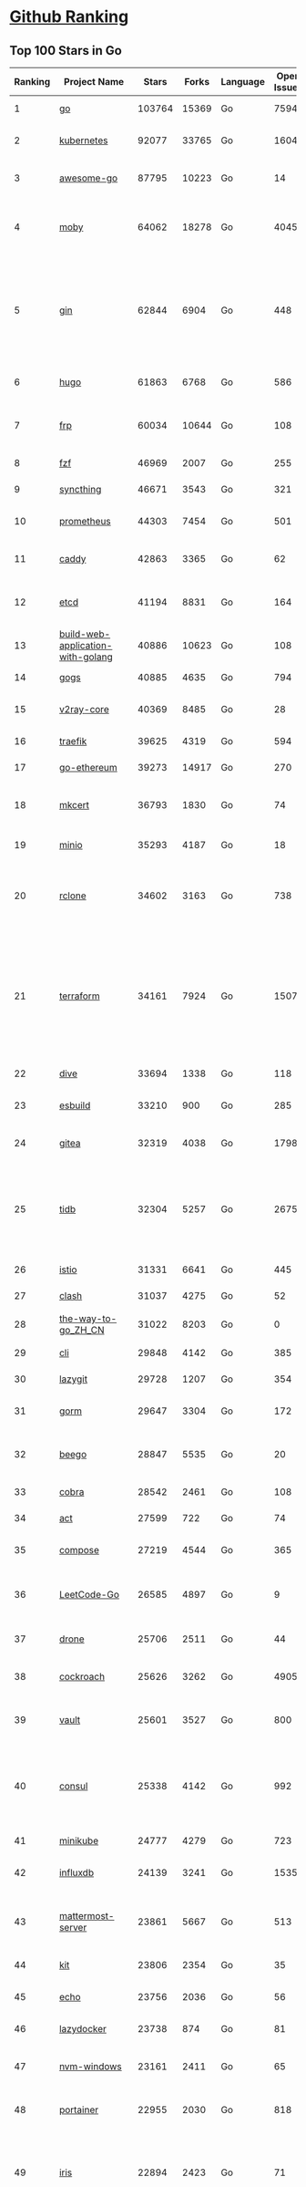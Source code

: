 [Github Ranking](../README.md)
==========

## Top 100 Stars in Go

| Ranking | Project Name | Stars | Forks | Language | Open Issues | Description | Last Commit |
| ------- | ------------ | ----- | ----- | -------- | ----------- | ----------- | ----------- |
| 1 | [go](https://github.com/golang/go) | 103764 | 15369 | Go | 7594 | The Go programming language | 2022-09-16T08:52:36Z |
| 2 | [kubernetes](https://github.com/kubernetes/kubernetes) | 92077 | 33765 | Go | 1604 | Production-Grade Container Scheduling and Management | 2022-09-16T11:57:17Z |
| 3 | [awesome-go](https://github.com/avelino/awesome-go) | 87795 | 10223 | Go | 14 | A curated list of awesome Go frameworks, libraries and software | 2022-09-16T10:41:10Z |
| 4 | [moby](https://github.com/moby/moby) | 64062 | 18278 | Go | 4045 | Moby Project - a collaborative project for the container ecosystem to assemble container-based systems | 2022-09-15T20:49:51Z |
| 5 | [gin](https://github.com/gin-gonic/gin) | 62844 | 6904 | Go | 448 | Gin is a HTTP web framework written in Go (Golang). It features a Martini-like API with much better performance -- up to 40 times faster. If you need smashing performance, get yourself some Gin. | 2022-09-16T09:00:43Z |
| 6 | [hugo](https://github.com/gohugoio/hugo) | 61863 | 6768 | Go | 586 | The world’s fastest framework for building websites. | 2022-09-16T08:05:43Z |
| 7 | [frp](https://github.com/fatedier/frp) | 60034 | 10644 | Go | 108 | A fast reverse proxy to help you expose a local server behind a NAT or firewall to the internet. | 2022-09-08T09:16:45Z |
| 8 | [fzf](https://github.com/junegunn/fzf) | 46969 | 2007 | Go | 255 | :cherry_blossom: A command-line fuzzy finder | 2022-09-13T00:43:20Z |
| 9 | [syncthing](https://github.com/syncthing/syncthing) | 46671 | 3543 | Go | 321 | Open Source Continuous File Synchronization | 2022-09-14T21:11:14Z |
| 10 | [prometheus](https://github.com/prometheus/prometheus) | 44303 | 7454 | Go | 501 | The Prometheus monitoring system and time series database. | 2022-09-16T11:31:40Z |
| 11 | [caddy](https://github.com/caddyserver/caddy) | 42863 | 3365 | Go | 62 | Fast and extensible multi-platform web server with automatic HTTPS | 2022-09-16T05:10:19Z |
| 12 | [etcd](https://github.com/etcd-io/etcd) | 41194 | 8831 | Go | 164 | Distributed reliable key-value store for the most critical data of a distributed system | 2022-09-16T12:00:55Z |
| 13 | [build-web-application-with-golang](https://github.com/astaxie/build-web-application-with-golang) | 40886 | 10623 | Go | 108 | A golang ebook intro how to build a web with golang | 2022-09-14T16:23:40Z |
| 14 | [gogs](https://github.com/gogs/gogs) | 40885 | 4635 | Go | 794 | Gogs is a painless self-hosted Git service | 2022-09-12T14:39:50Z |
| 15 | [v2ray-core](https://github.com/v2ray/v2ray-core) | 40369 | 8485 | Go | 28 | A platform for building proxies to bypass network restrictions. | 2022-09-15T03:03:17Z |
| 16 | [traefik](https://github.com/traefik/traefik) | 39625 | 4319 | Go | 594 | The Cloud Native Application Proxy | 2022-09-16T10:16:09Z |
| 17 | [go-ethereum](https://github.com/ethereum/go-ethereum) | 39273 | 14917 | Go | 270 | Official Go implementation of the Ethereum protocol | 2022-09-16T11:12:53Z |
| 18 | [mkcert](https://github.com/FiloSottile/mkcert) | 36793 | 1830 | Go | 74 | A simple zero-config tool to make locally trusted development certificates with any names you'd like. | 2022-09-01T12:21:51Z |
| 19 | [minio](https://github.com/minio/minio) | 35293 | 4187 | Go | 18 | Multi-Cloud :cloud: Object Storage  | 2022-09-16T09:29:42Z |
| 20 | [rclone](https://github.com/rclone/rclone) | 34602 | 3163 | Go | 738 | "rsync for cloud storage" - Google Drive, S3, Dropbox, Backblaze B2, One Drive, Swift, Hubic, Wasabi, Google Cloud Storage, Yandex Files | 2022-09-15T16:44:58Z |
| 21 | [terraform](https://github.com/hashicorp/terraform) | 34161 | 7924 | Go | 1507 | Terraform enables you to safely and predictably create, change, and improve infrastructure. It is an open source tool that codifies APIs into declarative configuration files that can be shared amongst team members, treated as code, edited, reviewed, and versioned. | 2022-09-16T11:57:53Z |
| 22 | [dive](https://github.com/wagoodman/dive) | 33694 | 1338 | Go | 118 | A tool for exploring each layer in a docker image | 2022-09-15T19:37:13Z |
| 23 | [esbuild](https://github.com/evanw/esbuild) | 33210 | 900 | Go | 285 | An extremely fast JavaScript and CSS bundler and minifier | 2022-09-14T16:08:48Z |
| 24 | [gitea](https://github.com/go-gitea/gitea) | 32319 | 4038 | Go | 1798 | Git with a cup of tea, painless self-hosted git service | 2022-09-16T10:47:00Z |
| 25 | [tidb](https://github.com/pingcap/tidb) | 32304 | 5257 | Go | 2675 | TiDB is an open-source, cloud-native, distributed, MySQL-Compatible database for elastic scale and real-time analytics. Try free: https://tidbcloud.com/free-trial | 2022-09-16T11:53:27Z |
| 26 | [istio](https://github.com/istio/istio) | 31331 | 6641 | Go | 445 | Connect, secure, control, and observe services. | 2022-09-16T10:16:07Z |
| 27 | [clash](https://github.com/Dreamacro/clash) | 31037 | 4275 | Go | 52 | A rule-based tunnel in Go. | 2022-09-14T11:56:16Z |
| 28 | [the-way-to-go_ZH_CN](https://github.com/unknwon/the-way-to-go_ZH_CN) | 31022 | 8203 | Go | 0 | 《The Way to Go》中文译本，中文正式名《Go 入门指南》 | 2022-08-06T12:54:01Z |
| 29 | [cli](https://github.com/cli/cli) | 29848 | 4142 | Go | 385 | GitHub’s official command line tool | 2022-09-16T03:03:21Z |
| 30 | [lazygit](https://github.com/jesseduffield/lazygit) | 29728 | 1207 | Go | 354 | simple terminal UI for git commands | 2022-09-16T05:06:07Z |
| 31 | [gorm](https://github.com/go-gorm/gorm) | 29647 | 3304 | Go | 172 | The fantastic ORM library for Golang, aims to be developer friendly | 2022-09-16T09:58:39Z |
| 32 | [beego](https://github.com/beego/beego) | 28847 | 5535 | Go | 20 | beego is an open-source, high-performance web framework for the Go programming language. | 2022-09-15T13:33:54Z |
| 33 | [cobra](https://github.com/spf13/cobra) | 28542 | 2461 | Go | 108 | A Commander for modern Go CLI interactions | 2022-09-16T11:55:56Z |
| 34 | [act](https://github.com/nektos/act) | 27599 | 722 | Go | 74 | Run your GitHub Actions locally 🚀 | 2022-09-16T09:43:40Z |
| 35 | [compose](https://github.com/docker/compose) | 27219 | 4544 | Go | 365 | Define and run multi-container applications with Docker | 2022-09-15T17:13:11Z |
| 36 | [LeetCode-Go](https://github.com/halfrost/LeetCode-Go) | 26585 | 4897 | Go | 9 | ✅ Solutions to LeetCode by Go, 100% test coverage, runtime beats 100% / LeetCode 题解 | 2022-09-11T04:39:33Z |
| 37 | [drone](https://github.com/harness/drone) | 25706 | 2511 | Go | 44 | Drone is a Container-Native, Continuous Delivery Platform | 2022-09-13T10:43:04Z |
| 38 | [cockroach](https://github.com/cockroachdb/cockroach) | 25626 | 3262 | Go | 4905 | CockroachDB - the open source, cloud-native distributed SQL database. | 2022-09-16T10:45:23Z |
| 39 | [vault](https://github.com/hashicorp/vault) | 25601 | 3527 | Go | 800 | A tool for secrets management, encryption as a service, and privileged access management | 2022-09-16T11:16:41Z |
| 40 | [consul](https://github.com/hashicorp/consul) | 25338 | 4142 | Go | 992 | Consul is a distributed, highly available, and data center aware solution to connect and configure applications across dynamic, distributed infrastructure. | 2022-09-16T01:13:43Z |
| 41 | [minikube](https://github.com/kubernetes/minikube) | 24777 | 4279 | Go | 723 | Run Kubernetes locally | 2022-09-15T23:19:19Z |
| 42 | [influxdb](https://github.com/influxdata/influxdb) | 24139 | 3241 | Go | 1535 | Scalable datastore for metrics, events, and real-time analytics | 2022-09-15T22:23:08Z |
| 43 | [mattermost-server](https://github.com/mattermost/mattermost-server) | 23861 | 5667 | Go | 513 | Mattermost is an open source platform for secure collaboration across the entire software development lifecycle. | 2022-09-16T05:44:39Z |
| 44 | [kit](https://github.com/go-kit/kit) | 23806 | 2354 | Go | 35 | A standard library for microservices. | 2022-08-26T00:50:32Z |
| 45 | [echo](https://github.com/labstack/echo) | 23756 | 2036 | Go | 56 | High performance, minimalist Go web framework | 2022-09-16T09:27:24Z |
| 46 | [lazydocker](https://github.com/jesseduffield/lazydocker) | 23738 | 874 | Go | 81 | The lazier way to manage everything docker | 2022-09-06T05:47:43Z |
| 47 | [nvm-windows](https://github.com/coreybutler/nvm-windows) | 23161 | 2411 | Go | 65 | A node.js version management utility for Windows. Ironically written in Go. | 2022-08-03T13:08:16Z |
| 48 | [portainer](https://github.com/portainer/portainer) | 22955 | 2030 | Go | 818 | Making Docker and Kubernetes management easy. | 2022-09-16T03:46:18Z |
| 49 | [iris](https://github.com/kataras/iris) | 22894 | 2423 | Go | 71 | The fastest HTTP/2 Go Web Framework. Easy to learn. Fast development with Code you control. Unbeatable cost-performance ratio :leaves: :rocket: \| 谢谢 \| | 2022-09-09T12:56:23Z |
| 50 | [nps](https://github.com/ehang-io/nps) | 22855 | 4201 | Go | 351 | 一款轻量级、高性能、功能强大的内网穿透代理服务器。支持tcp、udp、socks5、http等几乎所有流量转发，可用来访问内网网站、本地支付接口调试、ssh访问、远程桌面，内网dns解析、内网socks5代理等等……，并带有功能强大的web管理端。a lightweight, high-performance, powerful intranet penetration proxy server, with a powerful web management terminal. | 2022-08-06T06:31:51Z |
| 51 | [nsq](https://github.com/nsqio/nsq) | 22737 | 2799 | Go | 51 | A realtime distributed messaging platform | 2022-09-16T09:23:02Z |
| 52 | [helm](https://github.com/helm/helm) | 22598 | 6366 | Go | 288 | The Kubernetes Package Manager | 2022-09-15T20:56:06Z |
| 53 | [photoprism](https://github.com/photoprism/photoprism) | 22424 | 1254 | Go | 315 | AI-Powered Photos App for the Decentralized Web 🌈💎✨ | 2022-09-15T05:29:25Z |
| 54 | [fiber](https://github.com/gofiber/fiber) | 22363 | 1137 | Go | 23 | ⚡️ Express inspired web framework written in Go | 2022-09-16T11:51:49Z |
| 55 | [faas](https://github.com/openfaas/faas) | 22115 | 1792 | Go | 23 | OpenFaaS - Serverless Functions Made Simple | 2022-09-13T08:02:04Z |
| 56 | [ngrok](https://github.com/inconshreveable/ngrok) | 22112 | 4084 | Go | 259 | Introspected tunnels to localhost | 2022-08-23T07:11:57Z |
| 57 | [hub](https://github.com/github/hub) | 22036 | 2339 | Go | 236 | A command-line tool that makes git easier to use with GitHub. | 2022-08-25T15:28:57Z |
| 58 | [logrus](https://github.com/sirupsen/logrus) | 21303 | 2178 | Go | 5 | Structured, pluggable logging for Go. | 2022-09-15T14:30:00Z |
| 59 | [docker_practice](https://github.com/yeasy/docker_practice) | 21098 | 5376 | Go | 4 | Learn and understand Docker&Container technologies, with real DevOps practice! | 2022-07-20T08:56:45Z |
| 60 | [k3s](https://github.com/k3s-io/k3s) | 20979 | 1852 | Go | 340 | Lightweight Kubernetes | 2022-09-16T10:30:25Z |
| 61 | [croc](https://github.com/schollz/croc) | 20719 | 902 | Go | 84 | Easily and securely send things from one computer to another :crocodile: :package: | 2022-09-16T04:50:27Z |
| 62 | [viper](https://github.com/spf13/viper) | 20582 | 1742 | Go | 347 | Go configuration with fangs | 2022-09-06T17:26:43Z |
| 63 | [go-zero](https://github.com/zeromicro/go-zero) | 20522 | 2964 | Go | 83 | A cloud-native Go microservices framework with cli tool for productivity. | 2022-09-16T02:08:08Z |
| 64 | [micro](https://github.com/zyedidia/micro) | 20276 | 1045 | Go | 628 | A modern and intuitive terminal-based text editor | 2022-09-16T09:29:03Z |
| 65 | [vegeta](https://github.com/tsenart/vegeta) | 20159 | 1246 | Go | 85 | HTTP load testing tool and library. It's over 9000! | 2022-07-19T06:53:45Z |
| 66 | [go-patterns](https://github.com/tmrts/go-patterns) | 20033 | 1870 | Go | 13 | Curated list of Go design patterns, recipes and idioms | 2022-08-07T21:44:59Z |
| 67 | [rancher](https://github.com/rancher/rancher) | 19836 | 2653 | Go | 2089 | Complete container management platform | 2022-09-16T11:38:13Z |
| 68 | [dapr](https://github.com/dapr/dapr) | 19234 | 1516 | Go | 314 | Dapr is a portable, event-driven, runtime for building distributed applications across cloud and edge. | 2022-09-16T10:17:58Z |
| 69 | [delve](https://github.com/go-delve/delve) | 19202 | 1952 | Go | 104 | Delve is a debugger for the Go programming language. | 2022-09-10T15:54:59Z |
| 70 | [go-micro](https://github.com/go-micro/go-micro) | 19028 | 2149 | Go | 83 | A Go microservices framework | 2022-09-07T13:39:07Z |
| 71 | [lux](https://github.com/iawia002/lux) | 19023 | 2303 | Go | 385 | 👾 Fast and simple video download library and CLI tool written in Go | 2022-08-09T01:42:10Z |
| 72 | [cli](https://github.com/urfave/cli) | 18993 | 1614 | Go | 115 | A simple, fast, and fun package for building command line apps in Go | 2022-09-15T15:42:41Z |
| 73 | [kratos](https://github.com/go-kratos/kratos) | 18861 | 3620 | Go | 77 | Your ultimate Go microservices framework for the cloud-native era. | 2022-09-15T13:31:13Z |
| 74 | [dgraph](https://github.com/dgraph-io/dgraph) | 18446 | 1406 | Go | 80 | Native GraphQL Database with graph backend | 2022-09-16T00:26:16Z |
| 75 | [learn-go-with-tests](https://github.com/quii/learn-go-with-tests) | 18397 | 2418 | Go | 27 | Learn Go with test-driven development | 2022-09-14T08:00:02Z |
| 76 | [fasthttp](https://github.com/valyala/fasthttp) | 18394 | 1534 | Go | 40 | Fast HTTP package for Go. Tuned for high performance. Zero memory allocations in hot paths. Up to 10x faster than net/http | 2022-09-15T21:02:06Z |
| 77 | [harbor](https://github.com/goharbor/harbor) | 18297 | 4164 | Go | 566 | An open source trusted cloud native registry project that stores, signs, and scans content. | 2022-09-15T09:34:32Z |
| 78 | [fyne](https://github.com/fyne-io/fyne) | 18221 | 996 | Go | 428 | Cross platform GUI in Go inspired by Material Design | 2022-09-15T17:47:04Z |
| 79 | [restic](https://github.com/restic/restic) | 18030 | 1196 | Go | 361 | Fast, secure, efficient backup program | 2022-09-14T17:24:56Z |
| 80 | [v2ray-core](https://github.com/v2fly/v2ray-core) | 18027 | 3033 | Go | 48 | A platform for building proxies to bypass network restrictions. | 2022-09-16T09:44:11Z |
| 81 | [websocket](https://github.com/gorilla/websocket) | 17999 | 2989 | Go | 32 | A fast, well-tested and widely used WebSocket implementation for Go. | 2022-09-13T14:43:39Z |
| 82 | [k9s](https://github.com/derailed/k9s) | 17923 | 1134 | Go | 308 | 🐶 Kubernetes CLI To Manage Your Clusters In Style! | 2022-09-16T11:43:30Z |
| 83 | [k6](https://github.com/grafana/k6) | 17845 | 927 | Go | 339 | A modern load testing tool, using Go and JavaScript - https://k6.io | 2022-09-16T11:31:38Z |
| 84 | [colly](https://github.com/gocolly/colly) | 17688 | 1473 | Go | 127 | Elegant Scraper and Crawler Framework for Golang | 2022-09-01T15:23:02Z |
| 85 | [testify](https://github.com/stretchr/testify) | 17625 | 1314 | Go | 246 | A toolkit with common assertions and mocks that plays nicely with the standard library | 2022-09-14T00:01:54Z |
| 86 | [mux](https://github.com/gorilla/mux) | 17351 | 1565 | Go | 11 | A powerful HTTP router and URL matcher for building Go web servers with 🦍 | 2022-08-17T20:49:02Z |
| 87 | [gotty](https://github.com/yudai/gotty) | 17155 | 1314 | Go | 100 | Share your terminal as a web application | 2022-09-15T13:52:00Z |
| 88 | [loki](https://github.com/grafana/loki) | 17036 | 2160 | Go | 467 | Like Prometheus, but for logs. | 2022-09-16T11:49:29Z |
| 89 | [filebrowser](https://github.com/filebrowser/filebrowser) | 17025 | 2138 | Go | 148 | 📂 Web File Browser | 2022-09-08T02:40:51Z |
| 90 | [zap](https://github.com/uber-go/zap) | 16966 | 1210 | Go | 84 | Blazing fast, structured, leveled logging in Go. | 2022-09-12T16:04:47Z |
| 91 | [grpc-go](https://github.com/grpc/grpc-go) | 16762 | 3740 | Go | 121 | The Go language implementation of gRPC. HTTP/2 based RPC | 2022-09-15T22:55:46Z |
| 92 | [jaeger](https://github.com/jaegertracing/jaeger) | 16401 | 1968 | Go | 311 | CNCF Jaeger, a Distributed Tracing Platform | 2022-09-16T12:00:19Z |
| 93 | [websocketd](https://github.com/joewalnes/websocketd) | 16354 | 978 | Go | 36 | Turn any program that uses STDIN/STDOUT into a WebSocket server. Like inetd, but for WebSockets.  | 2022-02-16T15:00:22Z |
| 94 | [xbar](https://github.com/matryer/xbar) | 16304 | 639 | Go | 118 | Put the output from any script or program into your macOS Menu Bar (the BitBar reboot) | 2022-09-16T07:29:17Z |
| 95 | [goreplay](https://github.com/buger/goreplay) | 16098 | 1637 | Go | 245 | GoReplay is an open-source tool for capturing and replaying live HTTP traffic into a test environment in order to continuously test your system with real data. It can be used to increase confidence in code deployments, configuration changes and infrastructure changes. | 2022-08-23T01:39:49Z |
| 96 | [Cloudreve](https://github.com/cloudreve/Cloudreve) | 15787 | 2754 | Go | 244 | 🌩支持多家云存储的云盘系统 (Self-hosted file management and sharing system, supports multiple storage providers) | 2022-09-13T08:57:51Z |
| 97 | [charts](https://github.com/helm/charts) | 15457 | 17221 | Go | 0 | ⚠️(OBSOLETE) Curated applications for Kubernetes | 2022-02-20T14:09:39Z |
| 98 | [redis](https://github.com/go-redis/redis) | 15398 | 1878 | Go | 145 | Type-safe Redis client for Golang | 2022-09-16T11:21:47Z |
| 99 | [seaweedfs](https://github.com/seaweedfs/seaweedfs) | 15307 | 1853 | Go | 93 | SeaweedFS is a fast distributed storage system for blobs, objects, files, and data lake, for billions of files! Blob store has O(1) disk seek, cloud tiering. Filer supports Cloud Drive, cross-DC active-active replication, Kubernetes, POSIX FUSE mount, S3 API, S3 Gateway, Hadoop, WebDAV, encryption, Erasure Coding. | 2022-09-16T11:53:25Z |
| 100 | [podman](https://github.com/containers/podman) | 15253 | 1616 | Go | 250 | Podman: A tool for managing OCI containers and pods. | 2022-09-16T11:45:37Z |

